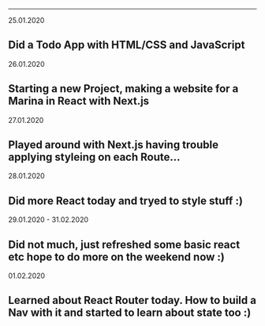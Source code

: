 ---

25.01.2020

## Did a Todo App with HTML/CSS and JavaScript

26.01.2020

## Starting a new Project, making a website for a Marina in React with Next.js

27.01.2020

## Played around with Next.js having trouble applying styleing on each Route...

28.01.2020

## Did more React today and tryed to style stuff :)

29.01.2020 - 31.02.2020

## Did not much, just refreshed some basic react etc hope to do more on the weekend now :)

01.02.2020

## Learned about React Router today. How to build a Nav with it and started to learn about state too :)
